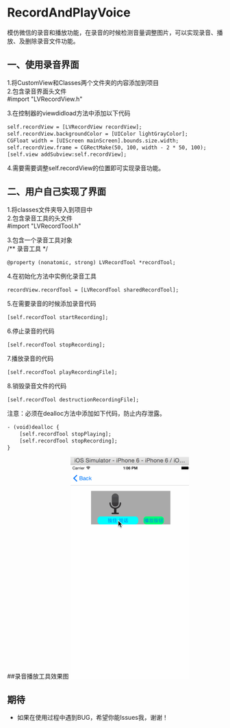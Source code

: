 # RecordAndPlayVoice
模仿微信的录音和播放功能，在录音的时候检测音量调整图片，可以实现录音、播放、及删除录音文件功能。<br>

## 一、使用录音界面
1.将CustomView和Classes两个文件夹的内容添加到项目 <br>
2.包含录音界面头文件        
     #import "LVRecordView.h"


3.在控制器的viewdidload方法中添加以下代码 <br>
```
self.recordView = [LVRecordView recordView];
self.recordView.backgroundColor = [UIColor lightGrayColor];
CGFloat width = [UIScreen mainScreen].bounds.size.width;
self.recordView.frame = CGRectMake(50, 100, width - 2 * 50, 100);
[self.view addSubview:self.recordView];
```

4.需要需要调整self.recordView的位置即可实现录音功能。 <br>


## 二、用户自己实现了界面
1.将classes文件夹导入到项目中 <br>
2.包含录音工具的头文件       
    #import "LVRecordTool.h"

3.包含一个录音工具对象 <br>
/** 录音工具 */
```
@property (nonatomic, strong) LVRecordTool *recordTool;
```
4.在初始化方法中实例化录音工具 <br>
```
recordView.recordTool = [LVRecordTool sharedRecordTool];
```
5.在需要录音的时候添加录音代码 <br>
```
[self.recordTool startRecording];
```
6.停止录音的代码 <br>
```
[self.recordTool stopRecording];
```
7.播放录音的代码 <br>
```
[self.recordTool playRecordingFile];
```
8.销毁录音文件的代码 <br>
```
[self.recordTool destructionRecordingFile];
```
注意：必须在dealloc方法中添加如下代码，防止内存泄露。</br>
```
- (void)dealloc {
    [self.recordTool stopPlaying];
    [self.recordTool stopRecording];
}
```
##录音播放工具效果图
![](https://github.com/liuchunlao/ImageCache/raw/master/gifResource/recordandplay.gif)
    
## 期待
* 如果在使用过程中遇到BUG，希望你能Issues我，谢谢！

